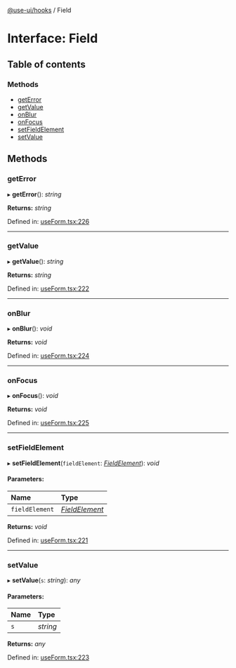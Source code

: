 [@use-ui/hooks](../README.md) / Field

# Interface: Field

## Table of contents

### Methods

- [getError](field.md#geterror)
- [getValue](field.md#getvalue)
- [onBlur](field.md#onblur)
- [onFocus](field.md#onfocus)
- [setFieldElement](field.md#setfieldelement)
- [setValue](field.md#setvalue)

## Methods

### getError

▸ **getError**(): *string*

**Returns:** *string*

Defined in: [useForm.tsx:226](https://github.com/vasyas/use-ui-hooks/blob/b88f130/src/useForm.tsx#L226)

___

### getValue

▸ **getValue**(): *string*

**Returns:** *string*

Defined in: [useForm.tsx:222](https://github.com/vasyas/use-ui-hooks/blob/b88f130/src/useForm.tsx#L222)

___

### onBlur

▸ **onBlur**(): *void*

**Returns:** *void*

Defined in: [useForm.tsx:224](https://github.com/vasyas/use-ui-hooks/blob/b88f130/src/useForm.tsx#L224)

___

### onFocus

▸ **onFocus**(): *void*

**Returns:** *void*

Defined in: [useForm.tsx:225](https://github.com/vasyas/use-ui-hooks/blob/b88f130/src/useForm.tsx#L225)

___

### setFieldElement

▸ **setFieldElement**(`fieldElement`: [*FieldElement*](fieldelement.md)): *void*

#### Parameters:

| Name | Type |
| :------ | :------ |
| `fieldElement` | [*FieldElement*](fieldelement.md) |

**Returns:** *void*

Defined in: [useForm.tsx:221](https://github.com/vasyas/use-ui-hooks/blob/b88f130/src/useForm.tsx#L221)

___

### setValue

▸ **setValue**(`s`: *string*): *any*

#### Parameters:

| Name | Type |
| :------ | :------ |
| `s` | *string* |

**Returns:** *any*

Defined in: [useForm.tsx:223](https://github.com/vasyas/use-ui-hooks/blob/b88f130/src/useForm.tsx#L223)
